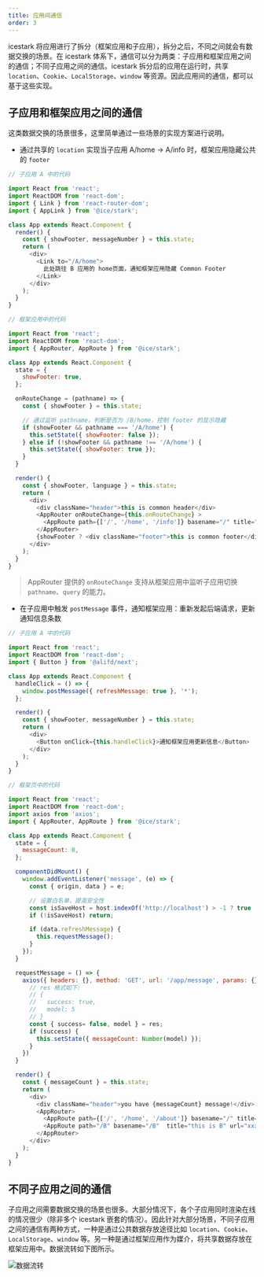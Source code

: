 ```yaml
---
title: 应用间通信
order: 3
---
```


icestark 将应用进行了拆分（框架应用和子应用），拆分之后，不同之间就会有数据交换的场景。在 icestark 体系下，通信可以分为两类：子应用和框架应用之间的通信；不同子应用之间的通信。icestark 拆分后的应用在运行时，共享 `location`、`Cookie`、`LocalStorage`、`window` 等资源。因此应用间的通信，都可以基于这些实现。

## 子应用和框架应用之间的通信

这类数据交换的场景很多，这里简单通过一些场景的实现方案进行说明。

- 通过共享的 `location` 实现当子应用 A/home -> A/info 时，框架应用隐藏公共的 `footer`

```js
// 子应用 A 中的代码

import React from 'react';
import ReactDOM from 'react-dom';
import { Link } from 'react-router-dom';
import { AppLink } from '@ice/stark';

class App extends React.Component {
  render() {
    const { showFooter, messageNumber } = this.state;
    return (
      <div>
        <Link to="/A/home">
          此处跳往 B 应用的 home页面，通知框架应用隐藏 Common Footer
        </Link>
      </div>
    );
  }
}
```

```js
// 框架应用中的代码

import React from 'react';
import ReactDOM from 'react-dom';
import { AppRouter, AppRoute } from '@ice/stark';

class App extends React.Component {
  state = {
    showFooter: true,
  };

  onRouteChange = (pathname) => {
    const { showFooter } = this.state;

    // 通过监听 pathname，判断是否为 /B/home，控制 footer 的显示隐藏
    if (showFooter && pathname === '/A/home') {
      this.setState({ showFooter: false });
    } else if (!showFooter && pathname !== '/A/home') {
      this.setState({ showFooter: true });
    }
  }

  render() {
    const { showFooter, language } = this.state;
    return (
      <div>
        <div className="header">this is common header</div>
        <AppRouter onRouteChange={this.onRouteChange} >
          <AppRoute path={['/', '/home', '/info']} basename="/" title="this is A" url="xxx">
        </AppRouter>
        {showFooter ? <div className="footer">this is common footer</div> : null}
      </div>
    );
  }
}
```
> AppRouter 提供的 `onRouteChange` 支持从框架应用中监听子应用切换 `pathname`、`query` 的能力。

- 在子应用中触发 `postMessage` 事件，通知框架应用：重新发起后端请求，更新通知信息条数

```js
// 子应用 A 中的代码

import React from 'react';
import ReactDOM from 'react-dom';
import { Button } from '@alifd/next';

class App extends React.Component {
  handleClick = () => {
    window.postMessage({ refreshMessage: true }, '*');
  };

  render() {
    const { showFooter, messageNumber } = this.state;
    return (
      <div>
        <Button onClick={this.handleClick}>通知框架应用更新信息</Button>
      </div>
    );
  }
}
```

```js
// 框架页中的代码

import React from 'react';
import ReactDOM from 'react-dom';
import axios from 'axios';
import { AppRouter, AppRoute } from '@ice/stark';

class App extends React.Component {
  state = {
    messageCount: 0,
  };

  componentDidMount() {
    window.addEventListener('message', (e) => {
      const { origin, data } = e;

      // 设置白名单，提高安全性
      const isSaveHost = host.indexOf('http://localhost') > -1 ? true : origin !== host;
      if (!isSaveHost) return;

      if (data.refreshMessage) {
        this.requestMessage();
      }
    });
  }

  requestMessage = () => {
    axios({ headers: {}, method: 'GET', url: '/app/message', params: {}, timeout: 30000 }).then(res => {
      // res 格式如下:
      // {
      //   success: true,
      //   model: 5
      // }
      const { success= false, model } = res;
      if (success) {
        this.setState({ messageCount: Number(model) });
      }
    })
  }

  render() {
    const { messageCount } = this.state;
    return (
      <div>
        <div className="header">you have {messageCount} message!</div>
        <AppRouter>
          <AppRoute path={['/', '/home', '/about']} basename="/" title="this is A" url="xxx">
          <AppRoute path="/B" basename="/B"  title="this is B" url="xxx" />
        </AppRouter>
      </div>
    );
  }
}
```

## 不同子应用之间的通信

子应用之间需要数据交换的场景也很多。大部分情况下，各个子应用同时渲染在线的情况很少（除非多个 icestark 嵌套的情况）。因此针对大部分场景，不同子应用之间的通信有两种方式，一种是通过公共数据存放途径比如 `location`、`Cookie`、`LocalStorage`、`window` 等。另一种是通过框架应用作为媒介，将共享数据存放在框架应用中。数据流转如下图所示。

![数据流转](https://img.alicdn.com/tfs/TB1Os52cBOD3KVjSZFFXXcn9pXa-1206-558.jpg)
